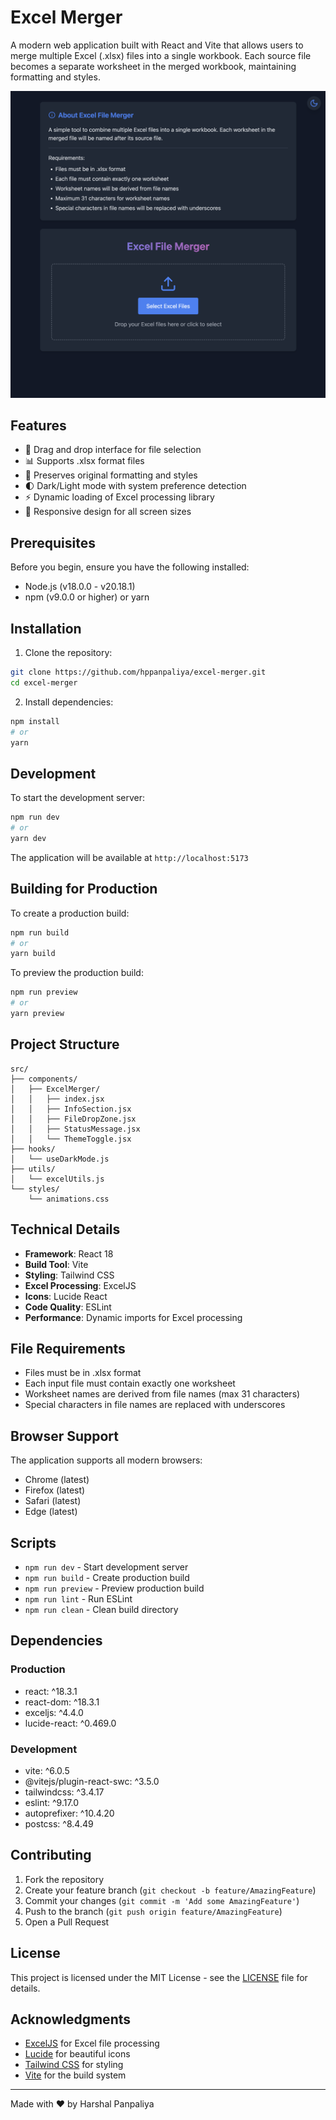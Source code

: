 # Excel Merger

A modern web application built with React and Vite that allows users to merge multiple Excel (.xlsx) files into a single workbook. Each source file becomes a separate worksheet in the merged workbook, maintaining formatting and styles.

![Excel Merger Screenshot](./screenshot.png)

## Features

- 🔄 Drag and drop interface for file selection
- 📊 Supports .xlsx format files
- 🎨 Preserves original formatting and styles
- 🌓 Dark/Light mode with system preference detection
- ⚡ Dynamic loading of Excel processing library
- 📱 Responsive design for all screen sizes

## Prerequisites

Before you begin, ensure you have the following installed:
- Node.js (v18.0.0 - v20.18.1)
- npm (v9.0.0 or higher) or yarn

## Installation

1. Clone the repository:
```bash
git clone https://github.com/hppanpaliya/excel-merger.git
cd excel-merger
```

2. Install dependencies:
```bash
npm install
# or
yarn
```

## Development

To start the development server:
```bash
npm run dev
# or
yarn dev
```

The application will be available at `http://localhost:5173`

## Building for Production

To create a production build:
```bash
npm run build
# or
yarn build
```

To preview the production build:
```bash
npm run preview
# or
yarn preview
```

## Project Structure

```
src/
├── components/
│   ├── ExcelMerger/
│   │   ├── index.jsx
│   │   ├── InfoSection.jsx
│   │   ├── FileDropZone.jsx
│   │   ├── StatusMessage.jsx
│   │   └── ThemeToggle.jsx
├── hooks/
│   └── useDarkMode.js
├── utils/
│   └── excelUtils.js
└── styles/
    └── animations.css
```

## Technical Details

- **Framework**: React 18
- **Build Tool**: Vite
- **Styling**: Tailwind CSS
- **Excel Processing**: ExcelJS
- **Icons**: Lucide React
- **Code Quality**: ESLint
- **Performance**: Dynamic imports for Excel processing

## File Requirements

- Files must be in .xlsx format
- Each input file must contain exactly one worksheet
- Worksheet names are derived from file names (max 31 characters)
- Special characters in file names are replaced with underscores

## Browser Support

The application supports all modern browsers:
- Chrome (latest)
- Firefox (latest)
- Safari (latest)
- Edge (latest)

## Scripts

- `npm run dev` - Start development server
- `npm run build` - Create production build
- `npm run preview` - Preview production build
- `npm run lint` - Run ESLint
- `npm run clean` - Clean build directory

## Dependencies

### Production
- react: ^18.3.1
- react-dom: ^18.3.1
- exceljs: ^4.4.0
- lucide-react: ^0.469.0

### Development
- vite: ^6.0.5
- @vitejs/plugin-react-swc: ^3.5.0
- tailwindcss: ^3.4.17
- eslint: ^9.17.0
- autoprefixer: ^10.4.20
- postcss: ^8.4.49

## Contributing

1. Fork the repository
2. Create your feature branch (`git checkout -b feature/AmazingFeature`)
3. Commit your changes (`git commit -m 'Add some AmazingFeature'`)
4. Push to the branch (`git push origin feature/AmazingFeature`)
5. Open a Pull Request

## License

This project is licensed under the MIT License - see the [LICENSE](LICENSE) file for details.

## Acknowledgments

- [ExcelJS](https://github.com/exceljs/exceljs) for Excel file processing
- [Lucide](https://lucide.dev) for beautiful icons
- [Tailwind CSS](https://tailwindcss.com) for styling
- [Vite](https://vitejs.dev) for the build system

---

Made with ❤️ by Harshal Panpaliya